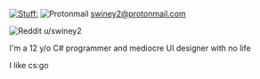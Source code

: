 [![Stuff:](https://github-readme-stats.vercel.app/api?username=ShootFirstAskQuestionsLater)](https://github.com/anuraghazra/github-readme-stats)
![Protonmail](https://img.shields.io/badge/ProtonMail-8B89CC?style=for-the-badge&logo=protonmail&logoColor=white)
swiney2@protonmail.com

![Reddit](https://img.shields.io/badge/Reddit-FF4500?style=for-the-badge&logo=reddit&logoColor=white)
u/swiney2

I'm a 12 y/o C# programmer and mediocre UI designer with no life 

I like cs:go 
